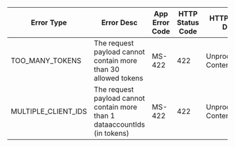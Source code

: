 | Error Type          | Error Desc                                                                | App Error Code | HTTP Status Code | HTTP Status Desc      | Retry Possible | Retry Count | Ultimate action   | MS Error Level |
| ------------------- | ------------------------------------------------------------------------- | -------------- | ---------------- | --------------------- | -------------- | ----------- | ----------------- | -------------- |
| TOO_MANY_TOKENS     | The request payload cannot contain more than 30 allowed tokens            | MS-422         | 422              | Unprocessable Content | No             | 0           | Caller to analyze | ERROR          |
| MULTIPLE_CLIENT_IDS | The request payload cannot contain more than 1 dataaccountIds (in tokens) | MS-422         | 422              | Unprocessable Content | No             | 0           | Caller to analyze | ERROR          |